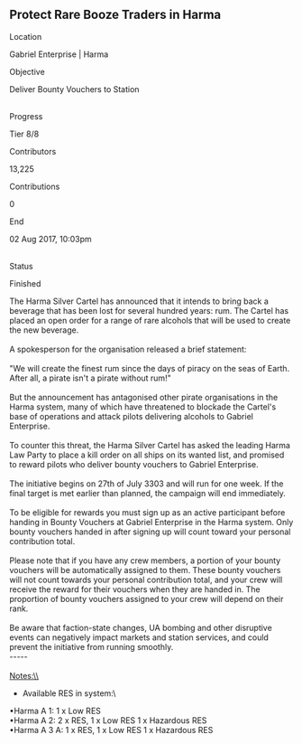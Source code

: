 ## Protect Rare Booze Traders in Harma

Location

Gabriel Enterprise \| Harma

Objective

Deliver Bounty Vouchers to Station

\
Progress

Tier 8/8

Contributors

13,225

Contributions

0

End

02 Aug 2017, 10:03pm

\
Status

Finished

The Harma Silver Cartel has announced that it intends to bring back a
beverage that has been lost for several hundred years: rum. The Cartel
has placed an open order for a range of rare alcohols that will be used
to create the new beverage.\
\
A spokesperson for the organisation released a brief statement:\
\
"We will create the finest rum since the days of piracy on the seas of
Earth. After all, a pirate isn\'t a pirate without rum!"\
\
But the announcement has antagonised other pirate organisations in the
Harma system, many of which have threatened to blockade the Cartel\'s
base of operations and attack pilots delivering alcohols to Gabriel
Enterprise.\
\
To counter this threat, the Harma Silver Cartel has asked the leading
Harma Law Party to place a kill order on all ships on its wanted list,
and promised to reward pilots who deliver bounty vouchers to Gabriel
Enterprise.\
\
The initiative begins on 27th of July 3303 and will run for one week. If
the final target is met earlier than planned, the campaign will end
immediately.\
\
To be eligible for rewards you must sign up as an active participant
before handing in Bounty Vouchers at Gabriel Enterprise in the Harma
system. Only bounty vouchers handed in after signing up will count
toward your personal contribution total.\
\
Please note that if you have any crew members, a portion of your bounty
vouchers will be automatically assigned to them. These bounty vouchers
will not count towards your personal contribution total, and your crew
will receive the reward for their vouchers when they are handed in. The
proportion of bounty vouchers assigned to your crew will depend on their
rank.\
\
Be aware that faction-state changes, UA bombing and other disruptive
events can negatively impact markets and station services, and could
prevent the initiative from running smoothly.\
-----\
\
[Notes:\\\\](Notes:\\)

-   Available RES in system:\

•Harma A 1: 1 x Low RES\
•Harma A 2: 2 x RES, 1 x Low RES 1 x Hazardous RES\
•Harma A 3 A: 1 x RES, 1 x Low RES 1 x Hazardous RES
